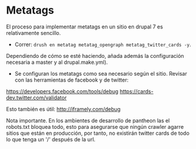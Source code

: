 # Metatags

El proceso para implementar metatags en un sitio en drupal 7 es relativamente sencillo.

- Correr: `drush en metatag metatag_opengraph metatag_twitter_cards -y`. 

Dependiendo de cómo se esté haciendo, añada además la configuración necesaria a master y al drupal.make.yml).

- Se configuran los metatags como sea necesario según el sitio. Revisar con las herramientas de facebook y de twitter: 

https://developers.facebook.com/tools/debug
https://cards-dev.twitter.com/validator

Esto también es útil:
http://iframely.com/debug

Nota importante. En los ambientes de desarrollo de pantheon las el robots.txt bloquea todo, esto para asegurarse que ningún crawler agarre sitios que están en producción, por tanto, no existirán twitter cards de todo lo que tenga un '/' después de la url.